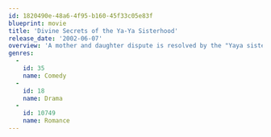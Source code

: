 ```yaml
---
id: 1820490e-48a6-4f95-b160-45f33c05e83f
blueprint: movie
title: 'Divine Secrets of the Ya-Ya Sisterhood'
release_date: '2002-06-07'
overview: 'A mother and daughter dispute is resolved by the "Yaya sisterhood" - long time friends of the mother.'
genres:
  -
    id: 35
    name: Comedy
  -
    id: 18
    name: Drama
  -
    id: 10749
    name: Romance
---
```


